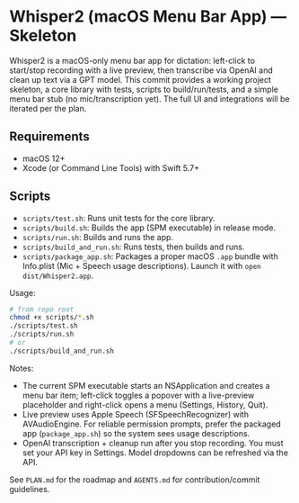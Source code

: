 # Whisper2 (macOS Menu Bar App) — Skeleton

Whisper2 is a macOS-only menu bar app for dictation: left-click to start/stop recording with a live preview, then transcribe via OpenAI and clean up text via a GPT model. This commit provides a working project skeleton, a core library with tests, scripts to build/run/tests, and a simple menu bar stub (no mic/transcription yet). The full UI and integrations will be iterated per the plan.

## Requirements
- macOS 12+
- Xcode (or Command Line Tools) with Swift 5.7+

## Scripts
- `scripts/test.sh`: Runs unit tests for the core library.
- `scripts/build.sh`: Builds the app (SPM executable) in release mode.
- `scripts/run.sh`: Builds and runs the app.
- `scripts/build_and_run.sh`: Runs tests, then builds and runs.
- `scripts/package_app.sh`: Packages a proper macOS `.app` bundle with Info.plist (Mic + Speech usage descriptions). Launch it with `open dist/Whisper2.app`.

Usage:

```bash
# from repo root
chmod +x scripts/*.sh
./scripts/test.sh
./scripts/run.sh
# or
./scripts/build_and_run.sh
```

Notes:
- The current SPM executable starts an NSApplication and creates a menu bar item; left-click toggles a popover with a live-preview placeholder and right-click opens a menu (Settings, History, Quit).
- Live preview uses Apple Speech (SFSpeechRecognizer) with AVAudioEngine. For reliable permission prompts, prefer the packaged app (`package_app.sh`) so the system sees usage descriptions.
- OpenAI transcription + cleanup run after you stop recording. You must set your API key in Settings. Model dropdowns can be refreshed via the API.

See `PLAN.md` for the roadmap and `AGENTS.md` for contribution/commit guidelines.
